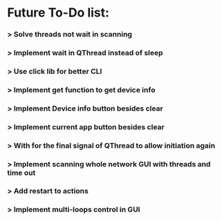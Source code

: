 # Future To-Do list:

### > Solve threads not wait in scanning
### > Implement wait in QThread instead of sleep
### > Use click lib for better CLI
### > Implement get function to get device info
### > Implement Device info button besides clear
### > Implement current app button besides clear
### > With for the final signal of QThread to allow initiation again
### > Implement scanning whole network GUI with threads and time out
### > Add restart to actions
### > Implement multi-loops control in GUI
